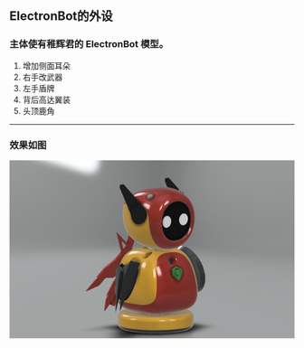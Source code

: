 ## ElectronBot的外设

### 主体使有稚辉君的 ElectronBot 模型。
 1. 增加侧面耳朵
 2. 右手改武器
 3. 左手盾牌
 4. 背后高达翼装
 5. 头顶鹿角
   
---
### 效果如图
![image](/image/uTools_1673703017974.png)
 